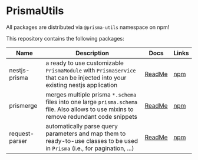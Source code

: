 # PrismaUtils

All packages are distributed via `@prisma-utils` namespace on npm!

This repository contains the following packages:

| Name           | Description                                                                                                                              | Docs                                                                                 | Links                                                                    |
| -------------- | ---------------------------------------------------------------------------------------------------------------------------------------- | ------------------------------------------------------------------------------------ | ------------------------------------------------------------------------ |
| nestjs-prisma  | a ready to use customizable `PrismaModule` with `PrismaService` that can be injected into your existing nestjs application               | [ReadMe](https://github.com/prisma-utils/prisma-utils/tree/main/libs/nestjs-prisma)  | [npm](https://www.npmjs.com/package/@prisma-utils/nestjs-prisma)         |
| prismerge      | merges multiple prisma `*.schema` files into one large `prisma.schema` file. Also allows to use mixins to remove redundant code snippets | [ReadMe](https://github.com/prisma-utils/prisma-utils/tree/main/libs/prismerge)      | [npm](https://www.npmjs.com/package/@prisma-utils/prismerge)             |
| request-parser | automatically parse query parameters and map them to ready-to-use classes to be used in `Prisma` (i.e., for pagination, ...)             | [ReadMe](https://github.com/prisma-utils/prisma-utils/tree/main/libs/request-parser) | [npm](https://www.npmjs.com/package/@prisma-utils/nestjs-request-parser) |
